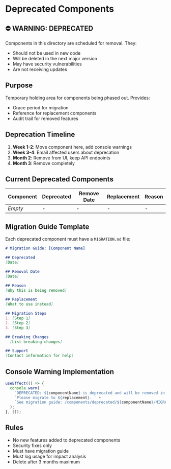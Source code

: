 # Deprecated Components

## ⛔ WARNING: DEPRECATED
Components in this directory are scheduled for removal. They:
- Should not be used in new code
- Will be deleted in the next major version
- May have security vulnerabilities
- Are not receiving updates

## Purpose
Temporary holding area for components being phased out. Provides:
- Grace period for migration
- Reference for replacement components
- Audit trail for removed features

## Deprecation Timeline
1. **Week 1-2**: Move component here, add console warnings
2. **Week 3-4**: Email affected users about deprecation
3. **Month 2**: Remove from UI, keep API endpoints
4. **Month 3**: Remove completely

## Current Deprecated Components
| Component | Deprecated | Remove Date | Replacement | Reason |
|-----------|------------|-------------|-------------|---------|
| _Empty_ | - | - | - | - |

## Migration Guide Template
Each deprecated component must have a `MIGRATION.md` file:
```markdown
# Migration Guide: [Component Name]

## Deprecated
[Date]

## Removal Date
[Date]

## Reason
[Why this is being removed]

## Replacement
[What to use instead]

## Migration Steps
1. [Step 1]
2. [Step 2]
3. [Step 3]

## Breaking Changes
- [List breaking changes]

## Support
[Contact information for help]
```

## Console Warning Implementation
```javascript
useEffect(() => {
  console.warn(
    `DEPRECATED: ${componentName} is deprecated and will be removed in version X.X.X. ` +
    `Please migrate to ${replacement}. ` +
    `See migration guide: /components/deprecated/${componentName}/MIGRATION.md`
  );
}, []);
```

## Rules
- No new features added to deprecated components
- Security fixes only
- Must have migration guide
- Must log usage for impact analysis
- Delete after 3 months maximum